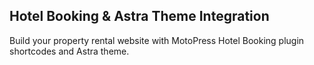 ## Hotel Booking & Astra Theme Integration

Build your property rental website with MotoPress Hotel Booking plugin shortcodes and Astra theme.